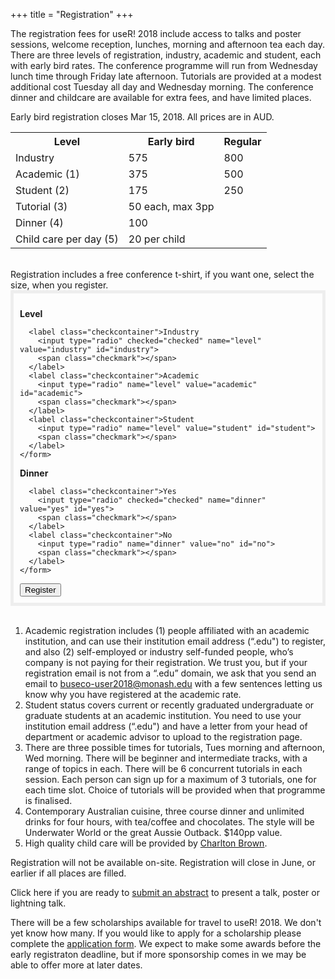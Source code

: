 +++
title = "Registration"
+++

The registration fees for useR! 2018 include access to talks and poster sessions, welcome reception, lunches, morning and afternoon tea each day. There are three levels of registration, industry, academic and student, each with early bird rates. The conference programme will run from Wednesday lunch time through Friday late afternoon. Tutorials are provided at a modest additional cost Tuesday all day and Wednesday morning. The conference dinner and childcare are available for extra fees, and have limited places.

Early bird registration closes Mar 15, 2018. All prices are in AUD.

<table id="reg-sum">
  <tr>
    <th>Level</th>
    <th>Early bird</th>
    <th>Regular</th>
  </tr>
  <tr>
    <td>Industry</td>
    <td>575</td>
    <td>800</td>
  </tr>
  <tr>
		<td>Academic (1)</td>
    <td>375</td>
    <td>500</td>
  </tr>
  <tr>
		<td>Student (2)</td>
    <td>175</td>
    <td>250</td>
  </tr>
  <tr>
		<td>Tutorial (3)</td>
    <td>50 each, max 3pp</td>
    <td></td>
  </tr>
  <tr>
		<td>Dinner (4)</td>
    <td>100</td>
    <td></td>
  </tr>
  <tr>
		<td>Child care per day (5)</td>
    <td>20 per child</td>
    <td></td>
  </tr>
</table>

<br>
Registration includes a free conference t-shirt, if you want one, select the size, when you register.

<div class = "row" style = "padding: 10px; border: 5px solid #eee; margin: 0; ">
  <div class = "col-md-4 col-sm-6">
    <form>
      <p><b>Level</b></p>

      <label class="checkcontainer">Industry
        <input type="radio" checked="checked" name="level" value="industry" id="industry">
        <span class="checkmark"></span>
      </label>
      <label class="checkcontainer">Academic
        <input type="radio" name="level" value="academic" id="academic">
        <span class="checkmark"></span>
      </label>
      <label class="checkcontainer">Student
        <input type="radio" name="level" value="student" id="student">
        <span class="checkmark"></span>
      </label>
    </form>
  </div>
  <div class = "col-md-4 col-sm-6">
    <form>
      <p><b>Dinner</b></p>

      <label class="checkcontainer">Yes
        <input type="radio" checked="checked" name="dinner" value="yes" id="yes">
        <span class="checkmark"></span>
      </label>
      <label class="checkcontainer">No
        <input type="radio" name="dinner" value="no" id="no">
        <span class="checkmark"></span>
      </label>
    </form>
  </div>

  <div class = "col-md-4 col-sm-6">
    <input type="button" class="btn btn-template-main" onclick="register()" value="Register">
  </div>

</div>

<br>

1. Academic registration includes (1) people affiliated with an academic institution, and can use their institution email address (“.edu") to register, and also (2) self-employed or industry self-funded people, who’s company is not paying for their registration. We trust you, but if your registration email is not from a “.edu” domain, we ask that you send an email to <buseco-user2018@monash.edu> with a few sentences letting us know why you have registered at the academic rate.
2. Student status covers current or recently graduated undergraduate or graduate students at an academic institution. You need to use your institution email address  (“.edu")  and have a letter from your head of department or academic advisor to upload to the registration page.
3. There are three possible times for tutorials, Tues morning and afternoon, Wed morning. There will be beginner and intermediate tracks, with a range of topics in each. There will be 6 concurrent tutorials in each session. Each person can sign up for a maximum of 3 tutorials, one for each time slot. Choice of tutorials will be provided when that programme is finalised.
4. Contemporary Australian cuisine, three course dinner and unlimited drinks for four hours, with tea/coffee and chocolates. The style will be Underwater World or the great Aussie Outback. $140pp value.
5. High quality child care will be provided by [Charlton Brown](https://nannies.charltonbrown.com.au). 

Registration will not be available on-site. Registration will close in June, or earlier if all places are filled.

Click here if you are ready to [submit an abstract](https://goo.gl/forms/fWETwXsdfMbkFhJD3) to present a talk, poster or lightning talk.

There will be a few scholarships available for travel to useR! 2018. We don't yet know how many.  If you would like to apply for a scholarship please complete the [application form](https://goo.gl/forms/ouNyaldzn95957j32). We expect to make some awards before the early registraton deadline, but if more sponsorship comes in we may be able to offer more at later dates.
